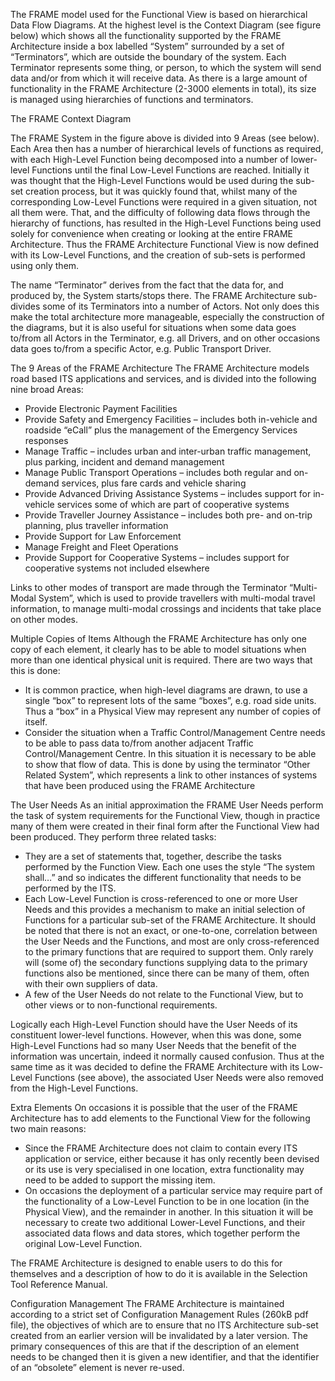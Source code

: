 The FRAME model used for the Functional View is based on hierarchical Data Flow Diagrams. At the highest level is the Context Diagram (see figure below) which shows all the functionality supported by the FRAME Architecture inside a box labelled “System” surrounded by a set of “Terminators”, which are outside the boundary of the system. Each Terminator represents some thing, or person, to which the system will send data and/or from which it will receive data. As there is a large amount of functionality in the FRAME Architecture (2-3000 elements in total), its size is managed using hierarchies of functions and terminators.

The FRAME Context Diagram

The FRAME System in the figure above is divided into 9 Areas (see below). Each Area then has a number of hierarchical levels of functions as required, with each High-Level Function being decomposed into a number of lower-level Functions until the final Low-Level Functions are reached. Initially it was thought that the High-Level Functions would be used during the sub-set creation process, but it was quickly found that, whilst many of the corresponding Low-Level Functions were required in a given situation, not all them were. That, and the difficulty of following data flows through the hierarchy of functions, has resulted in the High-Level Functions being used solely for convenience when creating or looking at the entire FRAME Architecture. Thus the FRAME Architecture Functional View is now defined with its Low-Level Functions, and the creation of sub-sets is performed using only them.

The name “Terminator” derives from the fact that the data for, and produced by, the System starts/stops there. The FRAME Architecture sub-divides some of its Terminators into a number of Actors. Not only does this make the total architecture more manageable, especially the construction of the diagrams, but it is also useful for situations when some data goes to/from all Actors in the Terminator, e.g. all Drivers, and on other occasions data goes to/from a specific Actor, e.g. Public Transport Driver.

The 9 Areas of the FRAME Architecture
The FRAME Architecture models road based ITS applications and services, and is divided into the following nine broad Areas:

* Provide Electronic Payment Facilities
* Provide Safety and Emergency Facilities – includes both in-vehicle and roadside “eCall” plus the management of the Emergency Services responses
* Manage Traffic – includes urban and inter-urban traffic management, plus parking, incident and demand management
* Manage Public Transport Operations – includes both regular and on-demand services, plus fare cards and vehicle sharing
* Provide Advanced Driving Assistance Systems – includes support for in-vehicle services some of which are part of cooperative systems
* Provide Traveller Journey Assistance – includes both pre- and on-trip planning, plus traveller information
* Provide Support for Law Enforcement
* Manage Freight and Fleet Operations
* Provide Support for Cooperative Systems – includes support for cooperative systems not included elsewhere

Links to other modes of transport are made through the Terminator “Multi-Modal System”, which is used to provide travellers with multi-modal travel information, to manage multi-modal crossings and incidents that take place on other modes.

Multiple Copies of Items
Although the FRAME Architecture has only one copy of each element, it clearly has to be able to model situations when more than one identical physical unit is required. There are two ways that this is done:

* It is common practice, when high-level diagrams are drawn, to use a single “box” to represent lots of the same “boxes”, e.g. road side units. Thus a “box” in a Physical View may represent any number of copies of itself.
* Consider the situation when a Traffic Control/Management Centre needs to be able to pass data to/from another adjacent Traffic Control/Management Centre. In this situation it is necessary to be able to show that flow of data. This is done by using the terminator “Other Related System”, which represents a link to other instances of systems that have been produced using the FRAME Architecture

The User Needs
As an initial approximation the FRAME User Needs perform the task of system requirements for the Functional View, though in practice many of them were created in their final form after the Functional View had been produced. They perform three related tasks:

* They are a set of statements that, together, describe the tasks performed by the Function View. Each one uses the style “The system shall…” and so indicates the different functionality that needs to be performed by the ITS.
* Each Low-Level Function is cross-referenced to one or more User Needs and this provides a mechanism to make an initial selection of Functions for a particular sub-set of the FRAME Architecture. It should be noted that there is not an exact, or one-to-one, correlation between the User Needs and the Functions, and most are only cross-referenced to the primary functions that are required to support them. Only rarely will (some of) the secondary functions supplying data to the primary functions also be mentioned, since there can be many of them, often with their own suppliers of data.
* A few of the User Needs do not relate to the Functional View, but to other views or to non-functional requirements.

Logically each High-Level Function should have the User Needs of its constituent lower-level functions. However, when this was done, some High-Level Functions had so many User Needs that the benefit of the information was uncertain, indeed it normally caused confusion. Thus at the same time as it was decided to define the FRAME Architecture with its Low-Level Functions (see above), the associated User Needs were also removed from the High-Level Functions.

Extra Elements
On occasions it is possible that the user of the FRAME Architecture has to add elements to the Functional View for the following two main reasons:

* Since the FRAME Architecture does not claim to contain every ITS application or service, either because it has only recently been devised or its use is very specialised in one location, extra functionality may need to be added to support the missing item.
* On occasions the deployment of a particular service may require part of the functionality of a Low-Level Function to be in one location (in the Physical View), and the remainder in another. In this situation it will be necessary to create two additional Lower-Level Functions, and their associated data flows and data stores, which together perform the original Low-Level Function.

The FRAME Architecture is designed to enable users to do this for themselves and a description of how to do it is available in the Selection Tool Reference Manual.

Configuration Management
The FRAME Architecture is maintained according to a strict set of Configuration Management Rules (260kB pdf file), the objectives of which are to ensure that no ITS Architecture sub-set created from an earlier version will be invalidated by a later version. The primary consequences of this are that if the description of an element needs to be changed then it is given a new identifier, and that the identifier of an “obsolete” element is never re-used.